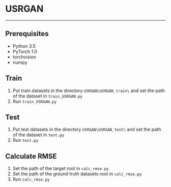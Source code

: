 # USRGAN

***

## Prerequisites
* Python 3.5
* PyTorch 1.0
* torchvision
* numpy

  
## Train
1. Put train datasets in the directory ```USRGAN\USRGAN_train\``` and set the path of the dataset in ```train_USRGAN.py```
2. Run ```train_USRGAN.py```


## Test   
1. Put test datasets in the directory ```USRGAN\USRGAN_test\``` and set the path of the dataset in ```test.py```
2. Run ```test.py```


## Calculate RMSE
1. Set the path of the target root in ```calc_rmse.py```
2. Set the path of the ground truth datasets root in ```calc_rmse.py```
3. Run ```calc_rmse.py```



